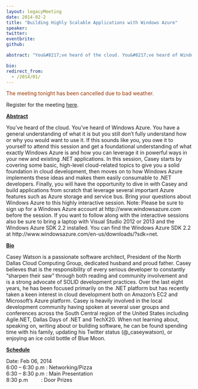 ```yaml
---
layout: legacyMeeting
date: 2014-02-2
title: "Building Highly Scalable Applications with Windows Azure"
speaker:
twitter:
eventbrite:
github:

abstract: "You&#8217;ve heard of the cloud. You&#8217;ve heard of Windows Azure. You have a general understanding of what it is but you still don&#8217;t fully understand how or why you would want to use it. If this sounds like you, you owe it to yourself to attend this session and get a foundational understanding of what exactly Windows Azure is and how you can leverage it in powerful ways in your new and existing .NET applications. In this session, Casey starts by covering some basic, high-level cloud-related topics to give you a solid foundation in cloud development, then moves on to how Windows Azure implements these ideas and makes them easily consumable to .NET developers. Finally, you will have the opportunity to dive in with Casey and build applications from scratch that leverage several important Azure features such as Azure storage and service bus. Bring your questions about Windows Azure to this highly interactive session. Note: Please be sure to sign up for a Windows Azure account at http://www.windowsazure.com before the session. If you want to follow along with the interactive sessions also be sure to bring a laptop with Visual Studio 2012 or 2013 and the Windows Azure SDK 2.2 installed. You can find the Windows Azure SDK 2.2 at http://www.windowsazure.com/en-us/downloads/?sdk=net."

bio:
redirect_from:
  - /2014/01/
---
```


<p><span style="color: #993300;">The meeting tonight has been cancelled due to bad weather.</span></p>
<p>Register for the meeting&nbsp;<a href="https://www.eventbrite.com/e/dallas-c-sig-dec-meeting-building-highly-scalable-applications-with-windows-azure-tickets-9461639017">here</a>.</p>
<p><strong><span style="text-decoration: underline;">Abstract</span></strong></p>
<p>You&#8217;ve heard of the cloud. You&#8217;ve heard of Windows Azure. You have a general understanding of what it is but you still don&#8217;t fully understand how or why you would want to use it. If this sounds like you, you owe it to yourself to attend this session and get a foundational understanding of what exactly Windows Azure is and how you can leverage it in powerful ways in your new and existing .NET applications. In this session, Casey starts by covering some basic, high-level cloud-related topics to give you a solid foundation in cloud development, then moves on to how Windows Azure implements these ideas and makes them easily consumable to .NET developers. Finally, you will have the opportunity to dive in with Casey and build applications from scratch that leverage several important Azure features such as Azure storage and service bus. Bring your questions about Windows Azure to this highly interactive session. Note: Please be sure to sign up for a Windows Azure account at http://www.windowsazure.com before the session. If you want to follow along with the interactive sessions also be sure to bring a laptop with Visual Studio 2012 or 2013 and the Windows Azure SDK 2.2 installed. You can find the Windows Azure SDK 2.2 at http://www.windowsazure.com/en-us/downloads/?sdk=net.</p>
<p><strong><span style="text-decoration: underline;">Bio</span></strong></p>
<p>Casey Watson is a passionate software architect, President of the North Dallas Cloud Computing Group, dedicated husband and proud father. Casey believes that is the responsibility of every serious developer to constantly &#8220;sharpen their saw&#8221; through both reading and community involvement and is a strong advocate of SOLID development practices. Over the last eight years, he has been focused primarily on the .NET platform but has recently taken a keen interest in cloud development both on Amazon&#8217;s EC2 and Microsoft&#8217;s Azure platform. Casey is heavily involved in the local development community having spoken at several user groups and conferences across the South Central region of the United States including Agile.NET, Dallas Days of .NET and TechX20. When not learning about, speaking on, writing about or building software, he can be found spending time with his family, updating his Twitter status (@_caseywatson), or enjoying an ice cold bottle of Blue Moon.</p>
<p><strong><span style="text-decoration: underline;">Schedule</span></strong></p>
<p>Date: Feb 06, 2014<br />
6:00 &#8211; 6:30 p.m : Networking/Pizza<br />
6:30 &#8211; 8:30 p.m : Main Presentation<br />
8:30 p.m &nbsp; &nbsp; &nbsp; &nbsp; : Door Prizes</p>

